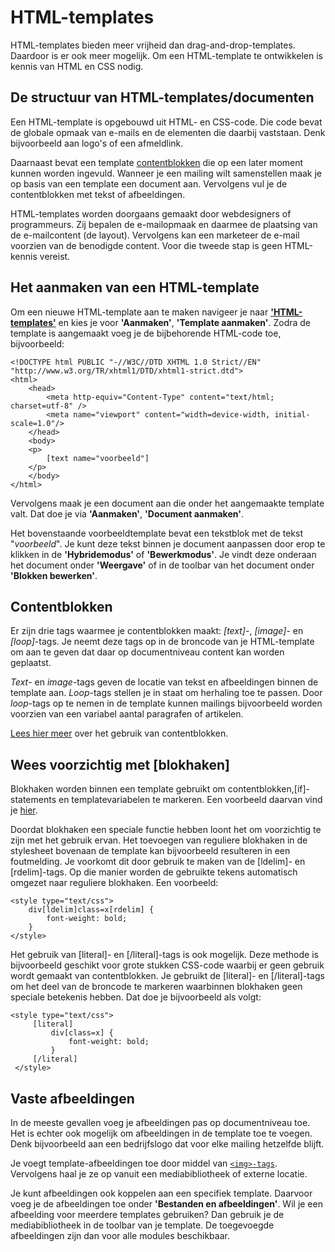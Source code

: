 # HTML-templates

HTML-templates bieden meer vrijheid dan drag-and-drop-templates. Daardoor is er ook meer mogelijk. Om een HTML-template te ontwikkelen is kennis van HTML en CSS nodig.

## De structuur van HTML-templates/documenten

Een HTML-template is opgebouwd uit HTML- en CSS-code. Die code bevat de globale opmaak van e-mails en de elementen die daarbij vaststaan. Denk bijvoorbeeld aan logo's of een afmeldlink. 

Daarnaast bevat een template [contentblokken](./emailings-publisher-contentblocks) die op een later moment kunnen worden ingevuld. Wanneer je een mailing wilt samenstellen maak je op basis van een template een document aan. Vervolgens vul je de contentblokken met tekst of afbeeldingen. 

HTML-templates worden doorgaans gemaakt door webdesigners of programmeurs. Zij bepalen de e-mailopmaak en daarmee de plaatsing van de e-mailcontent (de layout). Vervolgens kan een marketeer de e-mail voorzien van de benodigde content. Voor die tweede stap is geen HTML-kennis vereist.

## Het aanmaken van een HTML-template

Om een nieuwe HTML-template aan te maken navigeer je naar [**'HTML-templates'**](https://ms.copernica.com/#/design) en kies je voor **'Aanmaken'**, **'Template aanmaken'**. Zodra de template is aangemaakt voeg je de bijbehorende HTML-code toe, bijvoorbeeld:

``` 
<!DOCTYPE html PUBLIC "-//W3C//DTD XHTML 1.0 Strict//EN" "http://www.w3.org/TR/xhtml1/DTD/xhtml1-strict.dtd">
<html>
    <head>
        <meta http-equiv="Content-Type" content="text/html; charset=utf-8" />
        <meta name="viewport" content="width=device-width, initial-scale=1.0"/>
    </head>
    <body>
    <p>
        [text name="voorbeeld"]
    </p>
    </body>
</html>
```

Vervolgens maak je een document aan die onder het aangemaakte template valt. Dat doe je via **'Aanmaken'**, **'Document aanmaken'**.  

Het bovenstaande voorbeeldtemplate bevat een tekstblok met de tekst "_voorbeeld_". Je kunt deze tekst binnen je document aanpassen door erop te klikken in de **'Hybridemodus'** of **'Bewerkmodus'**. Je vindt deze onderaan het document onder **'Weergave'** of in de toolbar van het document onder **'Blokken bewerken'**.

## Contentblokken
Er zijn drie tags waarmee je contentblokken maakt: _[text]_-, _[image]_- en _[loop]_-tags. Je neemt deze tags op in de broncode van je HTML-template om aan te geven dat daar op documentniveau content kan worden geplaatst. 

_Text_- en _image_-tags geven de locatie van tekst en afbeeldingen binnen de template aan. _Loop_-tags stellen je in staat om herhaling toe te passen. Door _loop_-tags op te nemen in de template kunnen mailings bijvoorbeeld worden voorzien van een variabel aantal paragrafen of artikelen.

[Lees hier meer](./emailings-publisher-contentblocks) over het gebruik van contentblokken.

## Wees voorzichtig met [blokhaken]

Blokhaken worden binnen een template gebruikt om contentblokken,[if]-statements en templatevariabelen te markeren. Een voorbeeld daarvan vind je [hier](./loop-tag). 

Doordat blokhaken een speciale functie hebben loont het om voorzichtig te zijn met het gebruik ervan. Het toevoegen van reguliere blokhaken in de stylesheet bovenaan de template kan bijvoorbeeld resulteren in een foutmelding. Je voorkomt dit door gebruik te maken van de [ldelim]- en [rdelim]-tags. Op die manier worden de gebruikte tekens automatisch omgezet naar reguliere blokhaken. Een voorbeeld:

```
<style type="text/css">
    div[ldelim]class=x[rdelim] {
        font-weight: bold;
    }
</style>
```

Het gebruik van [literal]- en [/literal]-tags is ook mogelijk. Deze methode is bijvoorbeeld geschikt voor grote stukken CSS-code waarbij er geen gebruik wordt gemaakt van contentblokken. Je gebruikt de [literal]- en [/literal]-tags om het deel van de broncode te markeren waarbinnen blokhaken geen speciale betekenis hebben. Dat doe je bijvoorbeeld als volgt:


```
<style type="text/css">
     [literal]
         div[class=x] {
             font-weight: bold;
         }
     [/literal]
 </style>
```

## Vaste afbeeldingen

In de meeste gevallen voeg je afbeeldingen pas op documentniveau toe. Het is echter ook mogelijk om afbeeldingen in de template toe te voegen. Denk bijvoorbeeld aan een bedrijfslogo dat voor elke mailing hetzelfde blijft.

Je voegt template-afbeeldingen toe door middel van [`<img>-tags`](https://www.w3schools.com/tags/tag_img.asp). Vervolgens haal je ze op vanuit een mediabibliotheek of externe locatie. 

Je kunt afbeeldingen ook koppelen aan een specifiek template. Daarvoor voeg je de afbeeldingen toe onder **'Bestanden en afbeeldingen'**. Wil je een afbeelding voor meerdere templates gebruiken? Dan gebruik je de mediabibliotheek in de toolbar van je template. De toegevoegde afbeeldingen zijn dan voor alle modules beschikbaar.
